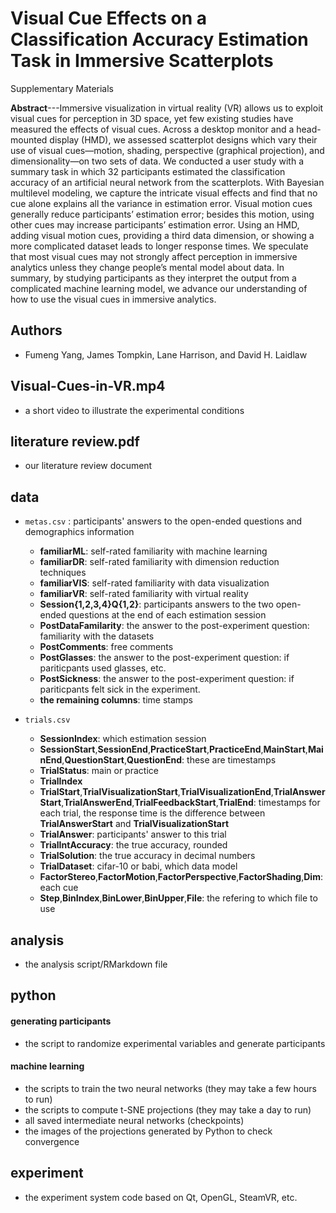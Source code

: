 # Visual Cue Effects on a Classification Accuracy Estimation Task in Immersive Scatterplots

Supplementary Materials

**Abstract**---Immersive visualization in virtual reality (VR) allows us to exploit visual cues for perception in 3D space, yet few existing studies have measured the effects of visual cues. Across a desktop monitor and a head-mounted display (HMD), we assessed scatterplot designs which vary their use of visual cues—motion, shading, perspective (graphical projection), and dimensionality—on two sets of data. We conducted a user study with a summary task in which 32 participants estimated the classification accuracy of an artificial neural network from the scatterplots. With Bayesian multilevel modeling, we capture the intricate visual effects and find that no cue alone explains all the variance in estimation error. Visual motion cues generally reduce participants’ estimation error; besides this motion, using other cues may increase participants’ estimation error. Using an HMD, adding visual motion cues, providing a third data dimension, or showing a more complicated dataset leads to longer response times. We speculate that most visual cues may not strongly affect perception in immersive analytics unless they change people’s mental model about data. In summary, by studying participants as they interpret the output from a complicated machine learning model, we advance our understanding of how to use the visual cues in immersive analytics.

## Authors
   - Fumeng Yang, James Tompkin, Lane Harrison, and David H. Laidlaw
   
## Visual-Cues-in-VR.mp4
   - a short video to illustrate the experimental conditions

## literature review.pdf
   - our literature review document
   
## data
   - `metas.csv` : participants' answers to the open-ended questions and demographics information
      -  **familiarML**: self-rated familiarity with machine learning
      -  **familiarDR**: self-rated familiarity with dimension reduction techniques
      -  **familiarVIS**: self-rated familiarity with data visualization
      -  **familiarVR**: self-rated familiarity with virtual reality
      -  **Session{1,2,3,4}Q{1,2}**: participants answers to the two open-ended questions at the end of each estimation session
      -  **PostDataFamilarity**: the answer to the post-experiment question: familiarity with the datasets
      -  **PostComments**: free comments
      -  **PostGlasses**: the answer to the post-experiment question: if pariticpants used glasses, etc.
      - **PostSickness**: the answer to the post-experiment question: if pariticpants felt sick in the experiment.
      -  **the remaining columns**: time stamps

   - `trials.csv`
      -  **SessionIndex**: which estimation session
      -  **SessionStart**,**SessionEnd**,**PracticeStart**,**PracticeEnd**,**MainStart**,**MainEnd**,**QuestionStart**,**QuestionEnd**: these are timestamps
      -  **TrialStatus**: main or practice
      -  **TrialIndex**
      -  **TrialStart**,**TrialVisualizationStart**,**TrialVisualizationEnd**,**TrialAnswerStart**,**TrialAnswerEnd**,**TrialFeedbackStart**,**TrialEnd**: timestamps for each trial, the response time is the difference between **TrialAnswerStart** and **TrialVisualizationStart**
      -  **TrialAnswer**: participants' answer to this trial
      -  **TrialIntAccuracy**: the true accuracy, rounded 
      -  **TrialSolution**: the true accuracy in decimal numbers
      -  **TrialDataset**: cifar-10 or babi, which data model
      -  **FactorStereo**,**FactorMotion**,**FactorPerspective**,**FactorShading**,**Dim**: each cue
      -  **Step**,**BinIndex**,**BinLower**,**BinUpper**,**File**: the refering to which file to use

## analysis
   - the analysis script/RMarkdown file

## python
#### generating participants
   - the script to randomize experimental variables and generate participants
   
#### machine learning
   - the scripts to train the two neural networks (they may take a few hours to run)
   - the scripts to compute t-SNE projections (they may take a day to run)
   - all saved intermediate neural networks (checkpoints)
   - the images of the projections generated by Python to check convergence

## experiment
   - the experiment system code based on Qt, OpenGL, SteamVR, etc.
   

